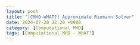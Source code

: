 ```yaml
---
layout: post
title: "[CMHD-WHAT?] Approximate Riemann Solver"
date: 2024-07-20 22:20 +0900
category: [Computational MHD]
tags: [Computational MHD - WHAT?]
---
```

